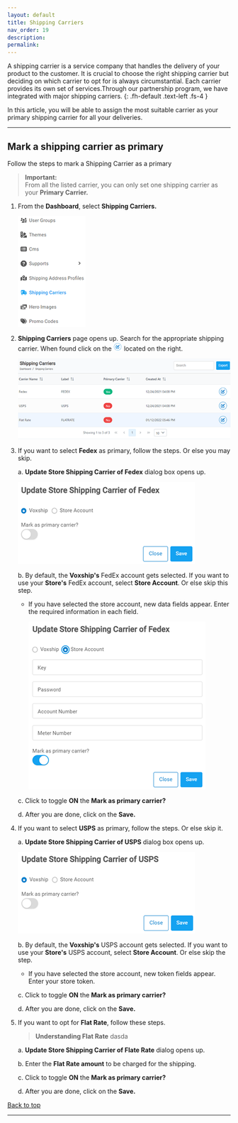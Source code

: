 ```yaml
---
layout: default
title: Shipping Carriers
nav_order: 19
description:
permalink:
---
```


A shipping carrier is a service company that handles the delivery of your product to the customer. It is crucial to choose the right shipping carrier but deciding on which carrier to opt for is always circumstantial. Each carrier provides its own set of services.Through our partnership program, we have integrated with major shipping carriers.
{: .fh-default .text-left .fs-4 }

In this article, you will be able to assign the most suitable carrier as your primary shipping carrier for all your deliveries.

---

## **Mark a shipping carrier as primary**

Follow the steps to mark a Shipping Carrier as a primary

> **Important:** <br>
> From all the listed carrier, you can only set one shipping carrier as your **Primary Carrier.**

1. From the **Dashboard**, select **Shipping Carriers.**

   ![shipping_carrier_dashboard](../../images/shippingcarriers/shippingcarrier_dashboard.png)

2. **Shipping Carriers** page opens up. Search for the appropriate shipping carrier. When found click on the ![edit_button](../../images/buttons/editbtn.png) located on the right.

   ![shippingcarriers_page](../../images/shippingcarriers/shippingcarrier_page.png)

3. If you want to select **Fedex** as primary, follow the steps. Or else you may skip.

   a. **Update Store Shipping Carrier of Fedex** dialog box opens up.

   ![fedex_update](../../images/shippingcarriers/fedex_update.png)

   b. By default, the **Voxship's** FedEx account gets selected. If you want to use your **Store's** FedEx account, select **Store Account**. Or else skip this step.

   - If you have selected the store account, new data fields appear. Enter the required information in each field.

     ![store_account](../../images/shippingcarriers/fedex_update_store.png)

   c. Click to toggle **ON** the **Mark as primary carrier?**

   d. After you are done, click on the **Save.**

4. If you want to select **USPS** as primary, follow the steps. Or else skip it.

   a. **Update Store Shipping Carrier of USPS** dialog box opens up.

   ![usps_dialog](../../images/shippingcarriers/usps_update.png)

   b. By default, the **Voxship's** USPS account gets selected. If you want to use your **Store's** USPS account, select **Store Account**. Or else skip the step.

   - If you have selected the store account, new token fields appear. Enter your store token.

   c. Click to toggle **ON** the **Mark as primary carrier?**

   d. After you are done, click on the **Save.**

5. If you want to opt for **Flat Rate**, follow these steps.

   > **Understanding Flat Rate**
   > dasda

   a. **Update Store Shipping Carrier of Flate Rate** dialog opens up.

   b. Enter the **Flat Rate amount** to be charged for the shipping.

   c. Click to toggle **ON** the **Mark as primary carrier?**

   d. After you are done, click on the **Save.**

<a href="#top" id="back-to-top">Back to top</a>

---
